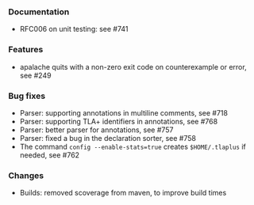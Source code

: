 <!-- NOTE:
     Release notes for unreleased changes go here, following this format:

        ### Features

         * Change description, see #123

        ### Bug fixes

         * Some bug fix, see #124

     DO NOT LEAVE A BLANK LINE BELOW THIS PREAMBLE -->
### Documentation

 * RFC006 on unit testing: see #741

### Features

 * apalache quits with a non-zero exit code on counterexample or error, see #249

### Bug fixes

* Parser: supporting annotations in multiline comments, see #718
* Parser: supporting TLA+ identifiers in annotations, see #768
* Parser: better parser for annotations, see #757
* Parser: fixed a bug in the declaration sorter, see #758
* The command `config --enable-stats=true` creates `$HOME/.tlaplus` if needed, see #762

### Changes

 * Builds: removed scoverage from maven, to improve build times
